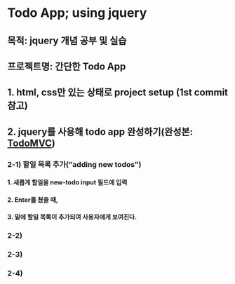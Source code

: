 # Todo App; using jquery

## 목적: jquery 개념 공부 및 실습

## 프로젝트명: 간단한 Todo App

## 1. html, css만 있는 상태로 project setup (1st commit 참고)

## 2. jquery를 사용해 todo app 완성하기(완성본: [TodoMVC](http://todomvc.com/examples/jquery/#/all))

### 2-1) 할일 목록 추가("adding new todos")
#### 1. 새롭게 할일을 new-todo input 필드에 입력
#### 2. Enter를 쳤을 때,
#### 3. 밑에 할일 목록이 추가되여 사용자에게 보여진다.
 
### 2-2)
### 2-3)
### 2-4)
